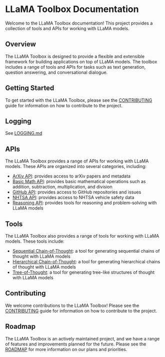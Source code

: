# LLaMA Toolbox Documentation  
Welcome to the LLaMA Toolbox documentation! This project provides a collection of tools and APIs for working with LLaMA models.  
  
## Overview  
The LLaMA Toolbox is designed to provide a flexible and extensible framework for building applications on top of LLaMA models. The toolbox includes a range of tools and APIs for tasks such as text generation, question answering, and conversational dialogue.  
  
## Getting Started  
To get started with the LLaMA Toolbox, please see the [CONTRIBUTING](../CONTRIBUTING.html) guide for information on how to contribute to the project.  

## Logging

See [LOGGING.md](LOGGING.md)

## APIs  
The LLaMA Toolbox provides a range of APIs for working with LLaMA models. These APIs are organized into several categories, including:  
  
* [ArXiv API](arxiv/): provides access to arXiv papers and metadata  
* [Basic Math API](basic_math/): provides basic mathematical operations such as addition, subtraction, multiplication, and division  
* [GitHub API](github/): provides access to GitHub repositories and issues  
* [NHTSA API](nhsta/): provides access to NHTSA vehicle safety data  
* [Reasoning API](reasoning/): provides tools for reasoning and problem-solving with LLaMA models  
  
## Tools  
The LLaMA Toolbox also provides a range of tools for working with LLaMA models. These tools include:  
  
* [Sequential Chain-of-Thought](reasoning/sequential_cot.html): a tool for generating sequential chains of thought with LLaMA models  
* [Hierarchical Chain-of-Thought](reasoning/hierarchical_cot.html): a tool for generating hierarchical chains of thought with LLaMA models  
* [Tree-of-Thought](reasoning/tree_of_thought.html): a tool for generating tree-like structures of thought with LLaMA models  
  
## Contributing  
We welcome contributions to the LLaMA Toolbox! Please see the [CONTRIBUTING](../CONTRIBUTING.html) guide for information on how to contribute to the project.  
  
## Roadmap  
The LLaMA Toolbox is an actively maintained project, and we have a range of features and improvements planned for the future. Please see the [ROADMAP](../ROADMAP.html) for more information on our plans and priorities.  
